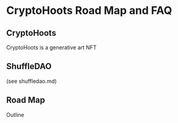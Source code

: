 # CryptoHoots Road Map and FAQ


## CryptoHoots
CryptoHoots is a generative art NFT


## ShuffleDAO
(see shuffledao.md)

## Road Map
Outline


